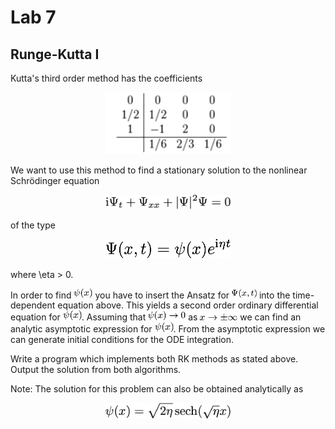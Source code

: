 # Lab 7
## Runge-Kutta I

Kutta's third order method has the coefficients
<p align="center">
<img src="stuffy_stuff/formula.png" width="200">
</p>

We want to use this method to find a stationary solution to the nonlinear Schrödinger equation
<p align="center">
<img src="stuffy_stuff/nls1.png" width="200">
</p>
of the type
<p align="center">
<img src="stuffy_stuff/nls2.png" width="200">
</p>
where \eta > 0.

In order to find <img src="stuffy_stuff/nls3.png" width="30"> you have to insert the Ansatz for <img src="stuffy_stuff/nls4.png" width="40"> into the time-dependent equation above. This yields a second order ordinary differential equation for <img src="stuffy_stuff/nls3.png" width="30">. Assuming that
<img src="stuffy_stuff/nls5.png" width="60"> as
<img src="stuffy_stuff/nls6.png" width="60"> we can find an analytic asymptotic expression for <img src="stuffy_stuff/nls3.png" width="30">. From the asymptotic expression we can generate initial conditions for the ODE integration.


Write a program which implements both RK methods as stated above. Output the solution from both algorithms.


Note: The solution for this problem can also be obtained analytically as
<p align="center">
<img src="stuffy_stuff/nls7.png" width="200">
</p>
